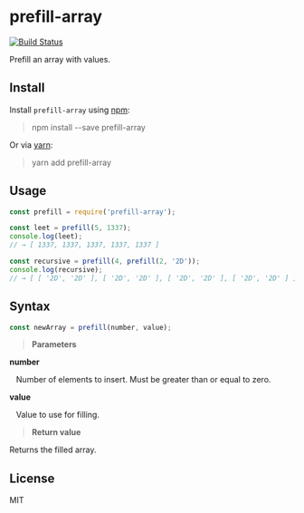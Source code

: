 # prefill-array

[![Build Status](https://travis-ci.com/neosiae/prefill-array.svg?token=6vparaXCWUN3XaBxczAx&branch=master)](https://travis-ci.com/neosiae/prefill-array)

Prefill an array with values.

## Install

Install `prefill-array` using [npm](https://www.npmjs.com):
> npm install --save prefill-array

Or via [yarn](https://yarnpkg.com/en):
> yarn add prefill-array

## Usage

```javascript
const prefill = require('prefill-array');

const leet = prefill(5, 1337);
console.log(leet);
// → [ 1337, 1337, 1337, 1337, 1337 ]

const recursive = prefill(4, prefill(2, '2D'));
console.log(recursive);
// → [ [ '2D', '2D' ], [ '2D', '2D' ], [ '2D', '2D' ], [ '2D', '2D' ] ]
```

## Syntax

```javascript
const newArray = prefill(number, value);
```

> __Parameters__

__number__ 

&nbsp;&nbsp; Number of elements to insert. Must be greater than or equal to zero.

__value__

&nbsp;&nbsp; Value to use for filling.

> __Return value__

Returns the filled array.

## License
MIT
